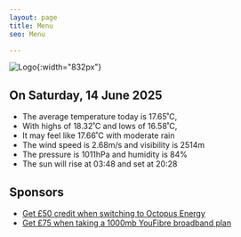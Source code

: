 ```yaml
---
layout: page
title: Menu
seo: Menu

---
```


![Logo](/images/logo.jpg){:width="832px"}

<!-- weather_marker starts -->
## On Saturday, 14 June 2025

- The average temperature today is 17.65˚C,
- With highs of 18.32˚C and lows of 16.58˚C,
- It may feel like 17.66˚C with moderate rain
- The wind speed is 2.68m/s and visibility is 2514m
- The pressure is 1011hPa and humidity is 84%
- The sun will rise at 03:48 and set at 20:28

<!-- weather_marker ends -->

## Sponsors

- [Get £50 credit when switching to Octopus Energy](https://bit.ly/3oD1nnS)
- [Get £75 when taking a 1000mb YouFibre broadband plan](https://aklam.io/91zWhU?)
